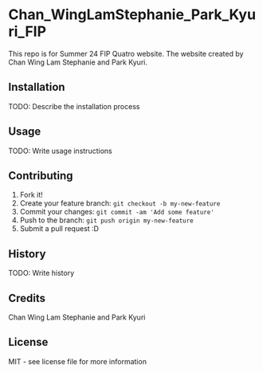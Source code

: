 # Chan_WingLamStephanie_Park_Kyuri_FIP

This repo is for Summer 24 FIP Quatro website. The website created by Chan Wing Lam Stephanie and Park Kyuri.

## Installation

TODO: Describe the installation process

## Usage

TODO: Write usage instructions

## Contributing

1. Fork it!
2. Create your feature branch: `git checkout -b my-new-feature`
3. Commit your changes: `git commit -am 'Add some feature'`
4. Push to the branch: `git push origin my-new-feature`
5. Submit a pull request :D

## History

TODO: Write history

## Credits

Chan Wing Lam Stephanie and Park Kyuri

## License

MIT - see license file for more information
